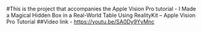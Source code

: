 #This is the project that accompanies the Apple Vision Pro tutorial - I Made a Magical Hidden Box in a Real-World Table Using RealityKit – Apple Vision Pro Tutorial
##Video link - https://youtu.be/SA0Dy9YyMnc
